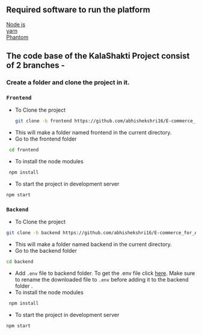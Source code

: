 ## Required software to run the platform
[Node js](https://nodejs.org/en/)
 <br>
[yarn](https://yarnpkg.com/)
 <br>
[Phantom](https://chrome.google.com/webstore/detail/phantom/bfnaelmomeimhlpmgjnjophhpkkoljpa?utm_term=chrome%20web%20store&utm_campaign&utm_source=adwords&utm_medium=ppc&hsa_acc=2427782021&hsa_cam=17624934708&hsa_grp=142148219190&hsa_ad=607700050316&hsa_src=g&hsa_tgt=kwd-308053041493&hsa_kw=chrome%20web%20store&hsa_mt=b&hsa_net=adwords&hsa_ver=3&gclid=EAIaIQobChMIgLDbx5nk-QIVxplmAh1qzAHeEAAYASAAEgLnZfD_BwE)

## The code base of the KalaShakti Project consist of 2 branches -

### Create a folder and clone the project in it.

### `Frontend`
- To Clone the project 
   ```bash
   git clone -b frontend https://github.com/abhishekshri16/E-commerce_for_Artisans.git frontend
   ```
- This will make a folder named frontend in the current directory.
- Go to the frontend folder 
```bash
 cd frontend
```
- To install the node modules 
```bash
 npm install
```
- To start the project in development server  
```bash
npm start
```

### `Backend`
- To Clone the project 
```bash
git clone -b backend https://github.com/abhishekshri16/E-commerce_for_Artisans.git backend
```
- This will make a folder named backend in the current directory.
- Go to the backend folder 
```bash
cd backend
```
- Add `.env` file to backend folder. To get the .env file click [here](https://karan.oss-ap-south-1.aliyuncs.com/DOC-20230312-WA0016.env). Make sure to rename the downloaded file to `.env` before adding it to the backend folder .
- To install the node modules  
```bash
 npm install
```
- To start the project in development server  
```bash
npm start
```
